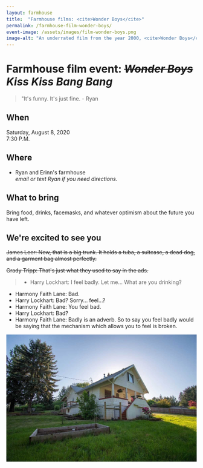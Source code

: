 ```yaml
---
layout: farmhouse
title:  "Farmhouse films: <cite>Wonder Boys</cite>"
permalink: /farmhouse-film-wonder-boys/
event-image: /assets/images/film-wonder-boys.png
image-alt: "An underrated film from the year 2000, <cite>Wonder Boys</cite> is a hilarious and poignant survey of academic life and mid-life crisis."
---
```


# Farmhouse film event: <strike><cite>Wonder Boys</cite></strike> <cite>Kiss Kiss Bang Bang</cite>

> "It's funny. It's just fine. - Ryan

## When

Saturday, August 8, 2020<br>
7:30 P.M.

## Where
- Ryan and Erinn's farmhouse
<br><cite>email or text Ryan if you need directions.</cite>

## What to bring
Bring food, drinks, facemasks, and whatever optimism about the future you have left.

## We're excited to see you

<strike>
James Leer: Now, that is a big trunk. It holds a tuba, a suitcase, a dead dog, and a garment bag almost perfectly.

Grady Tripp:
That's just what they used to say in the ads.
</strike>

> - Harry Lockhart: I feel badly. Let me... What are you drinking?
- Harmony Faith Lane: Bad.
- Harry Lockhart: Bad? Sorry... feel...?
- Harmony Faith Lane: You feel bad.
- Harry Lockhart: Bad?
- Harmony Faith Lane: Badly is an adverb. So to say you feel badly would be saying that the mechanism which allows you to feel is broken.


![The Farmhouse in the gloaming](/assets/images/farmhouse.jpg)